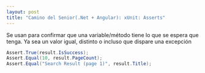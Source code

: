 ```yaml
---
layout: post
title: "Camino del Senior(.Net + Angular): xUnit: Asserts"
---
```


Se usan para confirmar que una variable/método tiene <!--more-->lo que se espera que tenga. Ya sea un valor igual, distinto o incluso que dispare una excepción

```csharp
Assert.True(result.IsSuccess);
Assert.Equal(10, result.PageCount);
Assert.Equal("Search Result (page 1)", result.Title);
```